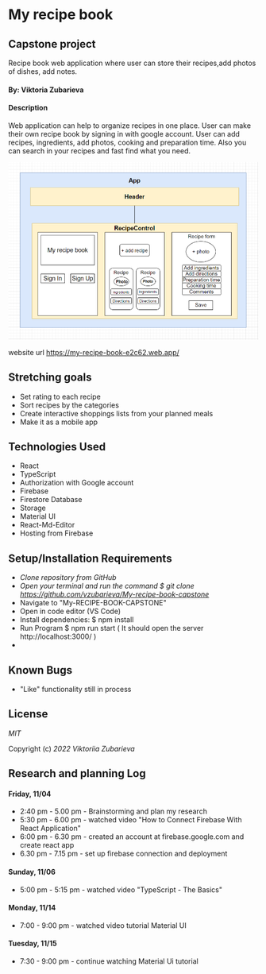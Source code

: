 # My recipe book

## Capstone project

Recipe book web application where user can store their recipes,add photos of dishes, add notes.

#### By: Viktoria Zubarieva

#### Description

Web application can help to organize recipes in one place. User can make their own recipe book by signing in with google account. User can add recipes, ingredients, add photos, cooking and preparation time. Also you can search in your recipes and fast find what you need.

![project-screenshot](src/img/diagram1.png)

website url https://my-recipe-book-e2c62.web.app/

## Stretching goals

- Set rating to each recipe
- Sort recipes by the categories
- Create interactive shoppings lists from your planned meals
- Make it as a mobile app

## Technologies Used

- React
- TypeScript
- Authorization with Google account
- Firebase
- Firestore Database
- Storage
- Material UI
- React-Md-Editor
- Hosting from Firebase

## Setup/Installation Requirements

- _Clone repository from GitHub_
- _Open your terminal and run the command $ git clone https://github.com/vzubarieva/My-recipe-book-capstone_
- Navigate to "My-RECIPE-BOOK-CAPSTONE"
- Open in code editor (VS Code)
- Install dependencies: $ npm install
- Run Program $ npm run start ( It should open the server http://localhost:3000/ )
-

## Known Bugs

- "Like" functionality still in process

## License

_MIT_

Copyright (c) _2022_ _Viktoriia Zubarieva_

## Research and planning Log

#### Friday, 11/04

- 2:40 pm - 5.00 pm - Brainstorming and plan my research
- 5:30 pm - 6.00 pm - watched video "How to Connect Firebase With React Application"
- 6:00 pm - 6.30 pm - created an account at firebase.google.com and create react app
- 6.30 pm - 7.15 pm - set up firebase connection and deployment

#### Sunday, 11/06

- 5:00 pm - 5:15 pm - watched video "TypeScript - The Basics"

#### Monday, 11/14

- 7:00 - 9:00 pm - watched video tutorial Material UI

#### Tuesday, 11/15

- 7:30 - 9:00 pm - continue watching Material Ui tutorial
